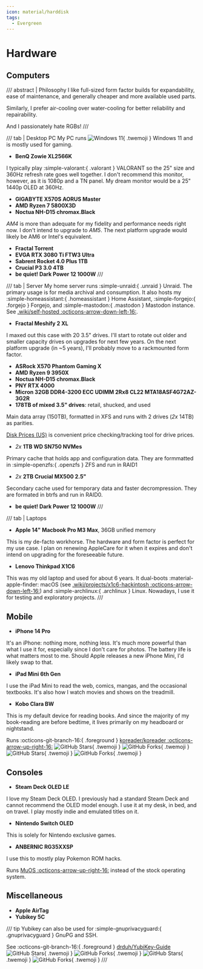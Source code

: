 ```yaml
---
icon: material/harddisk
tags:
  - Evergreen
---
```


# Hardware

## Computers

/// abstract | Philosophy
I like full-sized form factor builds for expandability, ease of maintenance, and generally cheaper and more available used parts.

Similarly, I prefer air-cooling over water-cooling for better reliability and repairability.

And I passionately hate RGBs!
///

/// tab | Desktop PC
My PC runs ![Windows 11](https://assets.tylernguyen.wiki/logos/Windows11.svg){ .twemoji } Windows 11 and is mostly used for gaming.

- __BenQ Zowie XL2566K__

I typically play :simple-valorant:{ .valorant } VALORANT so the 25" size and 360Hz refresh rate goes well together. I don't recommend this monitor, however, as it is 1080p and a TN panel. My dream monitor would be a 25" 1440p OLED at 360Hz.

- __GIGABYTE X570S AORUS Master__
- __AMD Ryzen 7 5800X3D__
- __Noctua NH-D15 chromax.Black__

_AM4_ is more than adequate for my fidelity and performance needs right now. I don't intend to upgrade to _AM5_. The next platform upgrade would likely be AM6 or Intel's equivalent.

- __Fractal Torrent__
- __EVGA RTX 3080 Ti FTW3 Ultra__
- __Sabrent Rocket 4.0 Plus 1TB__
- __Crucial P3 3.0 4TB__
- __be quiet! Dark Power 12 1000W__
///

/// tab | Server
My home server runs :simple-unraid:{ .unraid } Unraid. The primary usage is for media archival and consumption. It also hosts my :simple-homeassistant:{ .homeassistant } Home Assistant, :simple-forgejo:{ .forgejo } Forgejo, and :simple-mastodon:{ .mastodon } Mastodon instance. See [.wiki/self-hosted :octicons-arrow-down-left-16:](self-hosted.md).

- __Fractal Meshify 2 XL__

I maxed out this case with 20 3.5" drives. I'll start to rotate out older and smaller capacity drives on upgrades for next few years. On the next platform upgrade (in ~5 years), I'll probably move to a rackmounted form factor.

- __ASRock X570 Phantom Gaming X__
- __AMD Ryzen 9 3950X__
- __Noctua NH-D15 chromax.Black__
- __PNY RTX 4000__
- __Micron 32GB DDR4-3200 ECC UDIMM 2Rx8 CL22 MTA18ASF4G72AZ-3G2R__
- __178TB of mixed 3.5" drives__: retail, shucked, and used

Main data array (150TB), formatted in XFS and runs with 2 drives (_2x_ 14TB) as parities.

  [Disk Prices (US)](https://diskprices.com/) is convenient price checking/tracking tool for drive prices.

- _2x_ __1TB WD SN750 NVMes__

Primary cache that holds app and configuration data. They are formmatted in :simple-openzfs:{ .openzfs } ZFS and run in RAID1

- _2x_ __2TB Crucial MX500 2.5"__

Secondary cache used for temporary data and faster decrompression. They are formated in btrfs and run in RAID0.

- __be quiet! Dark Power 12 1000W__
///

/// tab | Laptops

- __Apple 14" Macbook Pro M3 Max__, 36GB unified memory

This is my de-facto workhorse. The hardware and form factor is perfect for my use case. I plan on renewing AppleCare for it when it expires and don't intend on upgrading for the foreseeable future.

- __Lenovo Thinkpad X1C6__

This was my old laptop and used for about 6 years. It dual-boots :material-apple-finder: macOS (see [.wiki/projects/x1c6-hackintosh :octicons-arrow-down-left-16:](projects/x1c6-hackintosh/README.md)) and :simple-archlinux:{ .archlinux } Linux. Nowadays, I use it for testing and exploratory projects.
///

## Mobile

- __iPhone 14 Pro__

It's an iPhone: nothing more, nothing less. It's much more powerful than what I use it for, especially since I don't care for photos. The battery life is what matters most to me. Should Apple releases a new iPhone Mini, I'd likely swap to that.

- __iPad Mini 6th Gen__

I use the iPad Mini to read the web, comics, mangas, and the occasional textbooks. It's also how I watch movies and shows on the treadmill.

- __Kobo Clara BW__

This is my default device for reading books. And since the majority of my book-reading are before bedtime, it lives primarily on my headboard or nightstand.

Runs :octicons-git-branch-16:{ .foreground } [koreader/koreader :octicons-arrow-up-right-16:](https://github.com/koreader/koreader)
    ![GitHub Stars](https://img.shields.io/github/stars/koreader/koreader?style=flat&logo=GitHub&logoColor=073642&labelColor=eee8d5&color=859900#only-light){ .twemoji }
    ![GitHub Forks](https://img.shields.io/github/forks/koreader/koreader?style=flat&logo=GitHub&logoColor=073642&labelColor=eee8d5&color=859900#only-light){ .twemoji }
    ![GitHub Stars](https://img.shields.io/github/stars/koreader/koreader?style=flat&logo=GitHub&logoColor=839496&labelColor=073642&color=2aa198#only-dark){ .twemoji }
    ![GitHub Forks](https://img.shields.io/github/forks/koreader/koreader?style=flat&logo=GitHub&logoColor=839496&labelColor=073642&color=2aa198#only-dark){ .twemoji }

## Consoles

- __Steam Deck OLED LE__

I love my Steam Deck OLED. I previously had a standard Steam Deck and cannot recommend the OLED model enough. I use it at my desk, in bed, and on travel. I play mostly indie and emulated titles on it.

- __Nintendo Switch OLED__

This is solely for Nintendo exclusive games.

- __ANBERNIC RG35XXSP__

I use this to mostly play Pokemon ROM hacks.

Runs [MuOS :octicons-arrow-up-right-16:](https://muos.dev/) instead of the stock operating system.

## Miscellaneous

- __Apple AirTag__
- __Yubikey 5C__

/// tip
Yubikey can also be used for :simple-gnuprivacyguard:{ .gnuprivacyguard } GnuPG and SSH.

See :octicons-git-branch-16:{ .foreground } [drduh/YubiKey-Guide](https://github.com/drduh/YubiKey-Guide)
    ![GitHub Stars](https://img.shields.io/github/stars/drduh/YubiKey-Guide?style=flat&logo=GitHub&logoColor=073642&labelColor=eee8d5&color=859900#only-light){ .twemoji }
    ![GitHub Forks](https://img.shields.io/github/forks/drduh/YubiKey-Guide?style=flat&logo=GitHub&logoColor=073642&labelColor=eee8d5&color=859900#only-light){ .twemoji }
    ![GitHub Stars](https://img.shields.io/github/stars/drduh/YubiKey-Guide?style=flat&logo=GitHub&logoColor=839496&labelColor=073642&color=2aa198#only-dark){ .twemoji }
    ![GitHub Forks](https://img.shields.io/github/forks/drduh/YubiKey-Guide?style=flat&logo=GitHub&logoColor=839496&labelColor=073642&color=2aa198#only-dark){ .twemoji }
///
